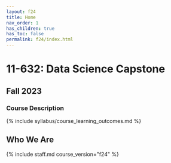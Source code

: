 ```yaml
---
layout: f24
title: Home
nav_order: 1
has_children: true
has_toc: false
permalink: f24/index.html
---
```


# 11-632: Data Science Capstone

## Fall 2023

### Course Description

{% include syllabus/course_learning_outcomes.md %}

## Who We Are

{% include staff.md course_version="f24" %}